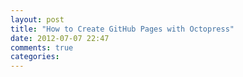 ```yaml
---
layout: post
title: "How to Create GitHub Pages with Octopress"
date: 2012-07-07 22:47
comments: true
categories: 
---
```

